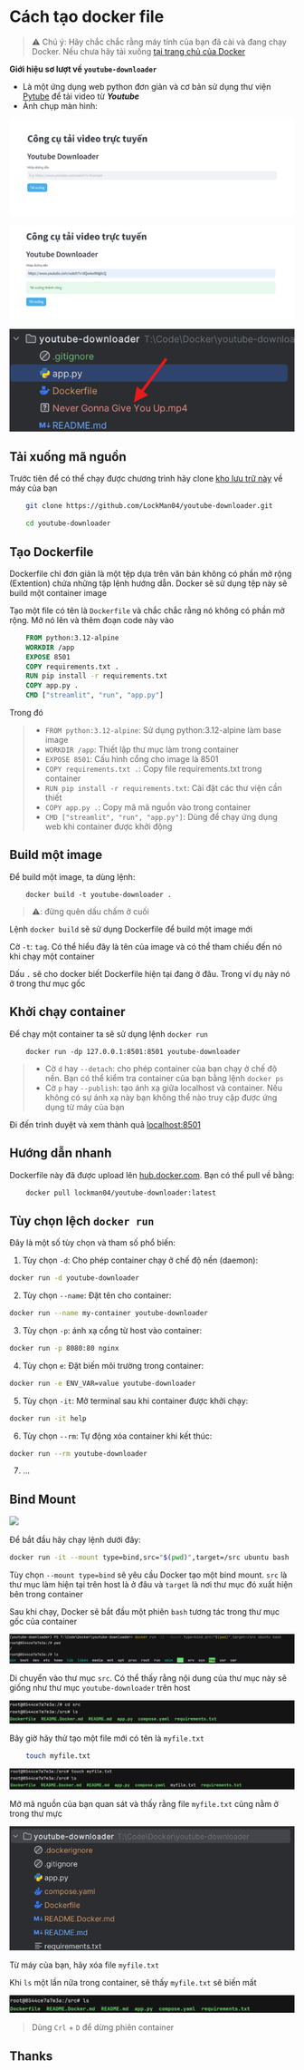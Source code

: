 #  Cách tạo docker file

> ⚠️ Chú ý: Hãy chắc chắc rằng máy tính của bạn đã cài và đang chạy Docker.
> Nếu chưa hãy tải xuống [tại trang chủ của Docker](https://www.docker.com/)


**Giới hiệu sơ lượt về `youtube-downloader`**

- Là một ứng dụng web python đơn giản và cơ bản sử dụng thư viện [Pytube](https://pytube.io/en/latest/index.html) để tải video từ _**Youtube**_
- Ảnh chụp màn hình: 

![](https://raw.githubusercontent.com/LockMan04/Stored/main/youtube-downloader/Screenshot1.png)

![](https://raw.githubusercontent.com/LockMan04/Stored/main/youtube-downloader/Screenshot2.png)

![](https://raw.githubusercontent.com/LockMan04/Stored/main/youtube-downloader/Screenshot3.png)

## Tải xuống mã nguồn

Trước tiên để có thể chạy được chương trình hãy clone [kho lưu trữ này](https://github.com/LockMan04/youtube-downloader) về máy của bạn

```bash
    git clone https://github.com/LockMan04/youtube-downloader.git
```

```bash
    cd youtube-downloader
```

## Tạo Dockerfile

Dockerfile chỉ đơn giản là một tệp dựa trên văn bản không có phần mở rộng (Extention) chứa những tập lệnh hướng dẫn. Docker sẽ sử dụng tệp này sẽ build một container image

Tạo một file có tên là `Dockerfile` và chắc chắc rằng nó không có phần mở rộng. Mở nó lên và thêm đoạn code này vào

```dockerfile
    FROM python:3.12-alpine
    WORKDIR /app
    EXPOSE 8501
    COPY requirements.txt .
    RUN pip install -r requirements.txt
    COPY app.py . 
    CMD ["streamlit", "run", "app.py"]
```

Trong đó
> - `FROM python:3.12-alpine`: Sử dụng python:3.12-alpine làm base image
> - `WORKDIR /app`: Thiết lập thư mục làm trong container
> - `EXPOSE 8501`: Cấu hình cổng cho image là 8501
> - `COPY requirements.txt .`: Copy file requirements.txt trong container
> - `RUN pip install -r requirements.txt`: Cài đặt các thư viện cần thiết
> - `COPY app.py .`: Copy mã mã nguồn vào trong container
> - `CMD ["streamlit", "run", "app.py"]`: Dùng để chạy ứng dụng web khi container được khởi động

## Build một image

Để build một image, ta dùng lệnh: 

```base
    docker build -t youtube-downloader .
```

> ⚠️: đừng quên dấu chấm ở cuối


Lệnh `docker build` sẽ sử dụng Dockerfile để build một image mới

Cờ `-t`: `tag`. Có thể hiểu đây là tên của image và có thể tham chiếu đến nó khi chạy một container

Dấu `.` sẽ cho docker biết Dockerfile hiện tại đang ở đâu. Trong ví dụ này nó ở trong thư mục gốc

## Khởi chạy container

Để chạy một container ta sẽ sử dụng lệnh `docker run`

```base
    docker run -dp 127.0.0.1:8501:8501 youtube-downloader
```

> - Cờ `d` hay `--detach`: cho phép container của bạn chạy ở chế độ nền. Bạn có thể kiểm tra container của bạn bằng lệnh `docker ps`
> - Cờ `p` hay `--publish`: tạo ánh xạ giữa localhost và container. Nếu không có sự ánh xạ này bạn không thể nào truy cập được ứng dụng từ máy của bạn

Đi đến trình duyệt và xem thành quả [localhost:8501](http://localhost:8501/)

## Hướng dẫn nhanh

Dockerfile này đã được upload lên [hub.docker.com](https://hub.docker.com/). Bạn có thể pull về bằng: 

```bash
    docker pull lockman04/youtube-downloader:latest
```

## Tùy chọn lệch `docker run`
Đây là một số tùy chọn và tham số phổ biến:
1. Tùy chọn `-d`: Cho phép container chạy ở chế độ nền (daemon):
```bash 
docker run -d youtube-downloader
```
2. Tùy chọn `--name`: Đặt tên cho container:
```bash
docker run --name my-container youtube-downloader
```
3. Tùy chọn `-p`: ánh xạ cổng từ host vào container:
```bash 
docker run -p 8080:80 nginx 
```
4. Tùy chọn `e`: Đặt biến môi trường trong container: 
```bash 
docker run -e ENV_VAR=value youtube-downloader
```
5. Tùy chọn `-it`: Mở terminal sau khi container được khởi chạy:
```bash
docker run -it help
```
6. Tùy chọn `--rm`: Tự động xóa container khi kết thúc:
```bash
docker run --rm youtube-downloader
```
7. ...


## Bind Mount
![](https://docs.docker.com/storage/images/types-of-mounts-bind.webp?w=450&h=300)

Để bắt đầu hãy chạy lệnh dưới đây:
```bash 
docker run -it --mount type=bind,src="$(pwd)",target=/src ubuntu bash
```

Tùy chọn `--mount type=bind` sẽ yêu cầu Docker tạo một bind mount. `src` là thư mục làm hiện tại trên host là ở đâu và `target` là nơi thư mục đó xuất hiện bên trong container

Sau khi chạy, Docker sẽ bắt đầu một phiên `bash` tương tác trong thư mục gốc của container

![](https://raw.githubusercontent.com/LockMan04/Stored/main/youtube-downloader/Screenshot4.png)

Di chuyển vào thư mục `src`. Có thể thấy rằng nội dung của thư mục này sẽ giống như thư mục `youtube-downloader` trên host

![](https://raw.githubusercontent.com/LockMan04/Stored/main/youtube-downloader/Screenshot5.png)

Bây giờ hãy thử tạo một file mới có tên là `myfile.txt`
```bash
    touch myfile.txt
```

![](https://raw.githubusercontent.com/LockMan04/Stored/main/youtube-downloader/Screenshot6.png)

Mở mã nguồn của bạn quan sát và thấy rằng file `myfile.txt` cũng nằm ở trong thư mực

![](https://raw.githubusercontent.com/LockMan04/Stored/main/youtube-downloader/Screenshot7.png)

Từ máy của bạn, hãy xóa file `myfile.txt`

Khi `ls` một lần nữa trong container, sẽ thấy `myfile.txt` sẽ biến mất

![](https://raw.githubusercontent.com/LockMan04/Stored/main/youtube-downloader/Screenshot8.png)

> Dùng `Crl` + `D` để dừng phiên container

## Thanks



